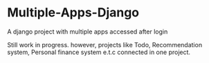 # Multiple-Apps-Django
A django project with multiple apps accessed after login


Still work in progress. however, projects like Todo, Recommendation system, Personal finance system e.t.c connected in one project.
